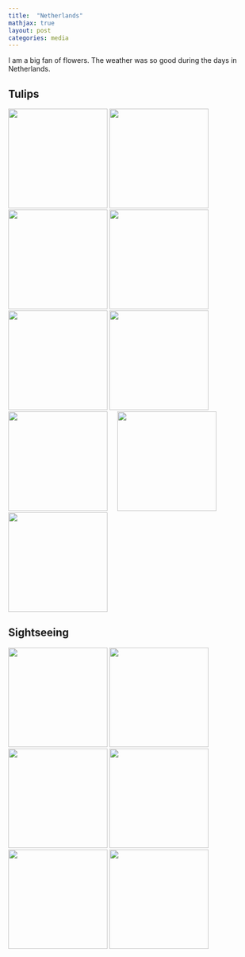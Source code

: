 ```yaml
---
title:  "Netherlands"
mathjax: true
layout: post
categories: media
---
```


I am a big fan of flowers. The weather was so good during the days in Netherlands.

## Tulips

<img src="https://github.com/ZhichenOu/ZhichenOu.github.io/assets/140627294/6fc9b9ee-81c4-4ba2-a4e7-290bdc9ac316" width="200">
<img src="https://github.com/ZhichenOu/ZhichenOu.github.io/assets/140627294/f9f4bf7a-9ef2-483b-af51-424b63dbc531" width="200">
<img src="https://github.com/ZhichenOu/ZhichenOu.github.io/assets/140627294/db973efc-5154-4530-b25c-26383979f200" width="200">
<img src="https://github.com/ZhichenOu/ZhichenOu.github.io/assets/140627294/5ff6adc4-4526-4f60-92d0-df6ab07ecac9" width="200">
<img src="https://github.com/ZhichenOu/ZhichenOu.github.io/assets/140627294/b57eee31-f3ad-4998-9054-c12330ceaa25" width="200">
<img src="https://github.com/ZhichenOu/ZhichenOu.github.io/assets/140627294/14b7c34f-6b38-4f99-858b-9287a26fc807" width="200">
<img src="https://github.com/ZhichenOu/ZhichenOu.github.io/assets/140627294/c344f0b8-5d6b-4683-b999-06d3df04ab37" width="200">&nbsp;&nbsp;&nbsp;&nbsp;
<img src="https://github.com/ZhichenOu/ZhichenOu.github.io/assets/140627294/bb3d02be-2744-4908-a6b0-1b310389a36d" width="200">&nbsp;&nbsp;&nbsp;&nbsp;
<img src="https://github.com/ZhichenOu/ZhichenOu.github.io/assets/140627294/81888b25-84ca-4983-9e85-e5f313e73c60" width="200">

## Sightseeing

<img src="https://github.com/ZhichenOu/ZhichenOu.github.io/assets/140627294/2afc14cc-c383-4b66-9aff-333d8eee5ea3" width="200">
<img src="https://github.com/ZhichenOu/ZhichenOu.github.io/assets/140627294/096e7083-4ea6-4c1d-980f-740bc5a1d6a4" width="200">
<img src="https://github.com/ZhichenOu/ZhichenOu.github.io/assets/140627294/d72e1141-5c2b-4400-ac55-0968a1d56044" width="200">
<img src="https://github.com/ZhichenOu/ZhichenOu.github.io/assets/140627294/dd1da615-dd2d-4fbc-a237-0005f7966759" width="200">
<img src="https://github.com/ZhichenOu/ZhichenOu.github.io/assets/140627294/7a6786b4-059c-49fe-a676-88b0c55045f3" width="200">
<img src="https://github.com/ZhichenOu/ZhichenOu.github.io/assets/140627294/075b8c51-0d69-4b56-abf7-c687506246a5" width="200">

